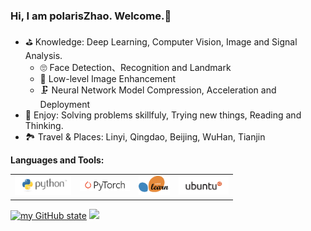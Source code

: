 ### Hi, I am polarisZhao. Welcome.👋

- ⛳  Knowledge: Deep Learning, Computer Vision, Image and Signal Analysis.
    - 🙄  Face Detection、Recognition and Landmark
    - 🔦  Low-level Image Enhancement
    - 🗜️  Neural Network Model Compression, Acceleration and Deployment
- 🎨  Enjoy: Solving problems skillfuly, Trying new things, Reading and Thinking. 
- 🏞️  Travel & Places: Linyi, Qingdao, Beijing, WuHan, Tianjin

**Languages and Tools:**
<table>
<tbody>
  <tr>
    <td><img src="./assets/python-logo.png" width=90 style="text-align:center;vertical-align:center" /></td>
    <td><img src="./assets/pytorch-logo-dark.png" width=80 style="text-align:center;vertical-align:center" /></td>
    <td><img src="./assets/scikit-learn-logo.png" width=50 style="text-align:center;vertical-align:center" /></td>
    <td><img src="./assets/ubuntu-black-and-orange-on-white.gif" width=80 style="text-align:center;vertical-align:center" /></td>
  </tr>
</tbody>
</table>


[![my GitHub state](https://github-readme-stats.vercel.app/api?username=polarisZhao)]()
![](https://github-readme-stats-ws1mnpqtj.vercel.app/api/top-langs/?username=polarisZhao&hide=cuda,c%2B%2B&layout=compact&hide_border=true)
